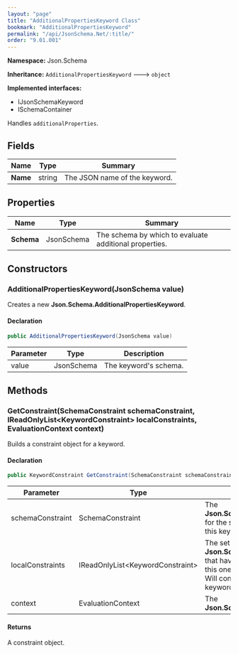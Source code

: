 ```yaml
---
layout: "page"
title: "AdditionalPropertiesKeyword Class"
bookmark: "AdditionalPropertiesKeyword"
permalink: "/api/JsonSchema.Net/:title/"
order: "9.01.001"
---
```

**Namespace:** Json.Schema

**Inheritance:**
`AdditionalPropertiesKeyword`
 🡒 
`object`

**Implemented interfaces:**

- IJsonSchemaKeyword
- ISchemaContainer

Handles `additionalProperties`.

## Fields

| Name | Type | Summary |
|---|---|---|
| **Name** | string | The JSON name of the keyword. |

## Properties

| Name | Type | Summary |
|---|---|---|
| **Schema** | JsonSchema | The schema by which to evaluate additional properties. |

## Constructors

### AdditionalPropertiesKeyword(JsonSchema value)

Creates a new **Json.Schema.AdditionalPropertiesKeyword**.

#### Declaration

```c#
public AdditionalPropertiesKeyword(JsonSchema value)
```

| Parameter | Type | Description |
|---|---|---|
| value | JsonSchema | The keyword's schema. |


## Methods

### GetConstraint(SchemaConstraint schemaConstraint, IReadOnlyList\<KeywordConstraint\> localConstraints, EvaluationContext context)

Builds a constraint object for a keyword.

#### Declaration

```c#
public KeywordConstraint GetConstraint(SchemaConstraint schemaConstraint, IReadOnlyList<KeywordConstraint> localConstraints, EvaluationContext context)
```

| Parameter | Type | Description |
|---|---|---|
| schemaConstraint | SchemaConstraint | The **Json.Schema.SchemaConstraint** for the schema object that houses this keyword. |
| localConstraints | IReadOnlyList\<KeywordConstraint\> | The set of other **Json.Schema.KeywordConstraint**s that have been processed prior to this one.<br>Will contain the constraints for keyword dependencies. |
| context | EvaluationContext | The **Json.Schema.EvaluationContext**. |


#### Returns

A constraint object.

